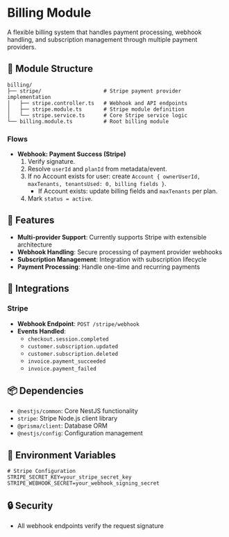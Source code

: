 # Billing Module

A flexible billing system that handles payment processing, webhook handling, and subscription management through multiple payment providers.

## 📁 Module Structure

```
billing/
├── stripe/                    # Stripe payment provider implementation
│   ├── stripe.controller.ts   # Webhook and API endpoints
│   ├── stripe.module.ts       # Stripe module definition
│   └── stripe.service.ts      # Core Stripe service logic
└── billing.module.ts          # Root billing module
```

### Flows

- **Webhook: Payment Success (Stripe)**
  1. Verify signature.
  2. Resolve `userId` and `planId` from metadata/event.
  3. If no Account exists for user: create `Account { ownerUserId, maxTenants, tenantsUsed: 0, billing fields }`.
     - If Account exists: update billing fields and `maxTenants` per plan.
  4. Mark `status = active`.

## 🚀 Features

- **Multi-provider Support**: Currently supports Stripe with extensible architecture
- **Webhook Handling**: Secure processing of payment provider webhooks
- **Subscription Management**: Integration with subscription lifecycle
- **Payment Processing**: Handle one-time and recurring payments

## 🔌 Integrations

### Stripe

- **Webhook Endpoint**: `POST /stripe/webhook`
- **Events Handled**:
  - `checkout.session.completed`
  - `customer.subscription.updated`
  - `customer.subscription.deleted`
  - `invoice.payment_succeeded`
  - `invoice.payment_failed`

## 📦 Dependencies

- `@nestjs/common`: Core NestJS functionality
- `stripe`: Stripe Node.js client library
- `@prisma/client`: Database ORM
- `@nestjs/config`: Configuration management

## 🔧 Environment Variables

```env
# Stripe Configuration
STRIPE_SECRET_KEY=your_stripe_secret_key
STRIPE_WEBHOOK_SECRET=your_webhook_signing_secret
```

## 🔒 Security

- All webhook endpoints verify the request signature
